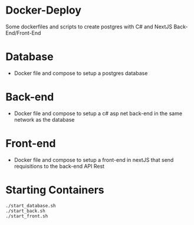 # Docker-Deploy

Some dockerfiles and scripts to create postgres with C# and NextJS Back-End/Front-End

# Database
  - Docker file and compose to setup a postgres database

# Back-end
  - Docker file and compose to setup a c# asp net back-end in the same network as the database

# Front-end
  - Docker file and compose to setup a front-end in nextJS that send requisitions to the back-end API Rest

# Starting Containers

```
./start_database.sh
./start_back.sh
./start_front.sh
```
